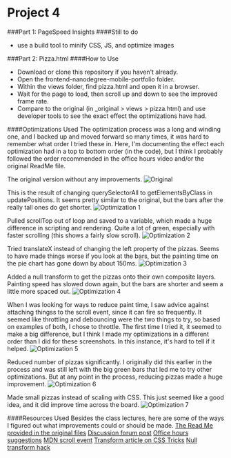 # Project 4
###Part 1: PageSpeed Insights
####Still to do
- use a build tool to minify CSS, JS, and optimize images

###Part 2: Pizza.html
####How to Use
- Download or clone this repository if you haven't already. 
- Open the frontend-nanodegree-mobile-portfolio folder. 
- Within the views folder, find pizza.html and open it in a browser.
- Wait for the page to load, then scroll up and down to see the improved frame rate.
- Compare to the original (in _original > views > pizza.html) and use developer tools to see the exact effect the optimizations have had.

####Optimizations Used
The optimization process was a long and winding one, and I backed up and moved forward so many times, it was hard to remember what order I tried these in. Here, I'm documenting the effect each optimization had in a top to bottom order (in the code), but I think I probably followed the order recommended in the office hours video and/or the original ReadMe file.

The original version without any improvements.
  ![Original](_optimization_results/pizza_00_original.png "The original version without any improvements")

This is the result of changing querySelectorAll to getElementsByClass in updatePositions. It seems pretty similar to the original, but the bars after the really tall ones do get shorter.
  ![Optimization 1](_optimization_results/pizza_01_getElementsByClassName.png "Changed querySelectorAll to getElementsByClass in updatePositions")

Pulled scrollTop out of loop and saved to a variable, which made a huge difference in scripting and rendering. Quite a lot of green, especially with faster scrolling (this shows a fairly slow scroll).
  ![Optimization 2](_optimization_results/pizza_02_saveScrollTop.png "Pulled scrollTop out of loop and saved to a variable")

Tried translateX instead of changing the left property of the pizzas. Seems to have made things worse if you look at the bars, but the painting time on the pie chart has gone down by about 150ms.
  ![Optimization 3](_optimization_results/pizza_03_translateX.png "Tried translateX instead of changing the left property of the pizzas")

Added a null transform to get the pizzas onto their own composite layers. Painting speed has slowed down again, but the bars are shorter and seem a little more spaced out.
  ![Optimization 4](_optimization_results/pizza_04_translateZ.png "Added a null transform to get the pizzas onto their own composite layers")

When I was looking for ways to reduce paint time, I saw advice against attaching thingss to the scroll event, since it can fire so frequently. It seemed like throttling and debouncing were the two things to try, so based on examples of both, I chose to throttle. The first time I tried it, it seemed to make a big difference, but I think I made my optimizations in a different order than I did for these screenshots. In this instance, it's hard to tell if it helped.
  ![Optimization 5](_optimization_results/pizza_05_throttleScroll.png "Had seen advice against attaching page changes to scroll event, so gave throttling a try")

Reduced number of pizzas significantly. I originally did this earlier in the process and was still left with the big green bars that led me to try other optimizations. But at any point in the process, reducing pizzas made a huge improvement.
  ![Optimization 6](_optimization_results/pizza_06_reduce_pizzas.png "Reduced number of pizzas significantly")

Made small pizzas instead of scaling with CSS. This just seemed like a good idea, and it did improve time across the board.
  ![Optimization 7](_optimization_results/pizza_07_smallerPizza.png "Made small pizzas instead of scaling with CSS")


####Resources Used
Besides the class lectures, here are some of the ways I figured out what improvements could or should be made.
[The Read Me provided in the original files](https://github.com/udacity/frontend-nanodegree-mobile-portfolio)
[Discussion forum post](https://discussions.udacity.com/t/stuck-with-painting-and-composition-optimizations/19427/7)
[Office hours suggestions](https://github.com/udacity/fend-office-hours/tree/master/Web%20Optimization/Effective%20Optimizations%20for%2060%20FPS)
[MDN scroll event](https://developer.mozilla.org/en-US/docs/Web/Events/scroll)
[Transform article on CSS Tricks](https://css-tricks.com/almanac/properties/t/transform/)
[Null transform hack](http://addyosmani.com/blog/be-careful-when-using-null-transform-hacks-to-force-gpu-acceleration/)